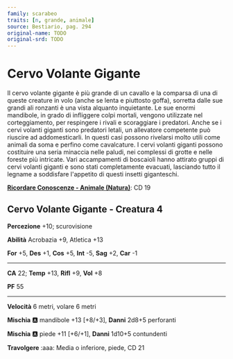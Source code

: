 ```yaml
---
family: scarabeo
traits: [n, grande, animale]
source: Bestiario, pag. 294
original-name: TODO
original-srd: TODO
---
```


# Cervo Volante Gigante

Il cervo volante gigante è più grande di un cavallo e la comparsa di una di queste creature in volo (anche se lenta e piuttosto goffa), sorretta dalle sue grandi ali ronzanti è una vista alquanto inquietante. Le sue enormi mandibole, in grado di infliggere colpi mortali, vengono utilizzate nel corteggiamento, per respingere i rivali e scoraggiare i predatori. Anche se i cervi volanti giganti sono predatori letali, un allevatore competente può riuscire ad addomesticarli. In questi casi possono rivelarsi molto utili come animali da soma e perfino come cavalcature. I cervi volanti giganti possono costituire una seria minaccia nelle paludi, nei complessi di grotte e nelle foreste più intricate. Vari accampamenti di boscaioli hanno attirato gruppi di cervi volanti giganti e sono stati completamente evacuati, lasciando tutto il legname a soddisfare l'appetito di questi insetti giganteschi.

**[Ricordare Conoscenze - Animale (Natura)](/azioni/ricordare-conoscenze)**: CD 19

## Cervo Volante Gigante - Creatura 4

**Percezione** +10; scurovisione

**Abilità** Acrobazia +9, Atletica +13

**For** +5, **Des** +1, **Cos** +5, **Int** -5, **Sag** +2, **Car** -1

***

**CA** 22; **Temp** +13, **Rifl** +9, **Vol** +8

**PF** 55

***

**Velocità** 6 metri, volare 6 metri

**Mischia** :a: mandibole +13 \[+8/+3], **Danni** 2d8+5 perforanti

**Mischia** :a: piede +11 \[+6/+1], **Danni** 1d10+5 contundenti

**Travolgere** :aaa:  Media o inferiore, piede, CD 21
